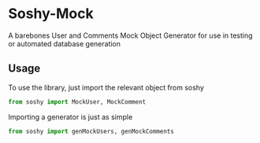 # Soshy-Mock
A barebones User and Comments Mock Object Generator for use in testing or automated database generation

## Usage

To use the library, just import the relevant object from soshy

```python
from soshy import MockUser, MockComment

```
Importing a generator is just as simple

```python
from soshy import genMockUsers, genMockComments
```

